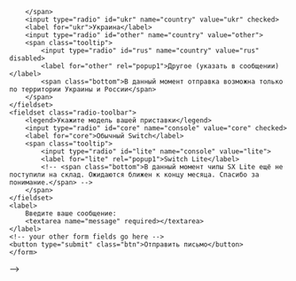 <!-- 
Для того, чтобы оставить заказ, заполните форму снизу и мы обязательно с Вами свяжемся!

<div class="form__wrapper">
	<form
	action="https://formspree.io/mbjzkgby"
	method="POST"
	>
	<label>
		Введите ваш адрес электронной почты:
		<input type="text" name="_replyto" required>
		<input type="text" name="_theme" style="display: none;" value="заказ чиповки">
	</label>
	<fieldset class="radio-toolbar">
	<legend>Укажите вашу страну проживания </legend> 
		<span class="tooltip">
			<input type="radio" id="rus" name="country" value="rus">
			<label for="rus">Россия</label>
			<!-- <span class="bottom">В данный момент чипы поступили только на склад в Украине. Приносим свои извинения за неудобства.</span> -->
		</span>
		<input type="radio" id="ukr" name="country" value="ukr" checked>
		<label for="ukr">Украина</label>
		<input type="radio" id="other" name="country" value="other">
		<span class="tooltip">
			<input type="radio" id="rus" name="country" value="rus" disabled>
			<label for="other" rel="popup1">Другое (указать в сообщении)</label>
			<span class="bottom">В данный момент отправка возможна только по территории Украины и России</span>
		</span>
	</fieldset>
	<fieldset class="radio-toolbar">
		<legend>Укажите модель вашей приставки</legend>
		<input type="radio" id="core" name="console" value="core" checked>
		<label for="core">Обычный Switch</label>
		<span class="tooltip">
			<input type="radio" id="lite" name="console" value="lite">
			<label for="lite" rel="popup1">Switch Lite</label>
			<!-- <span class="bottom">В данный момент чипы SX Lite ещё не поступили на склад. Ожидаются ближен к концу месяца. Спасибо за понимание.</span> -->
		</span>
	</fieldset>
	<label>
		Введите ваше сообщение:
		<textarea name="message" required></textarea>
	</label>
	<!-- your other form fields go here -->
	<button type="submit" class="btn">Отправить письмо</button>
	</form>
</div>-->

